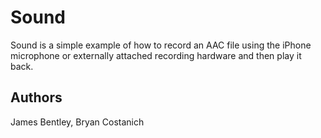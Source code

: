 Sound
=====

Sound is a simple example of how to record an AAC file using the iPhone
microphone or externally attached recording hardware and then play it back.

Authors
-------

James Bentley, Bryan Costanich
